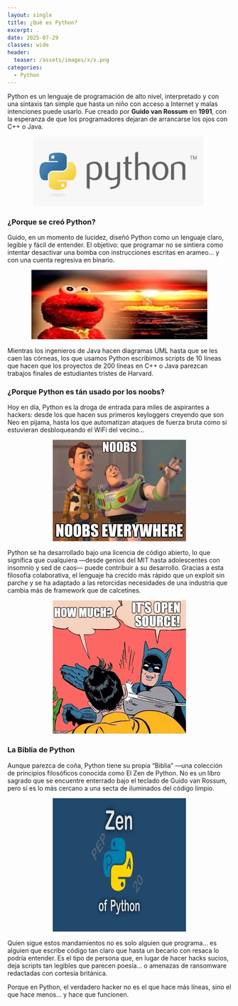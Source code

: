 ```yaml
---
layout: single
title: ¿Qué es Python?
excerpt: .
date: 2025-07-29
classes: wide
header:
  teaser: /assets/images/x/x.png
categories:
  - Python
---
```



Python es un lenguaje de programación de alto nivel, interpretado y con una sintaxis tan simple que hasta un niño con acceso a Internet y malas intenciones puede usarlo. Fue creado por **Guido van Rossum** en **1991**, con la esperanza de que los programadores dejaran de arrancarse los ojos con C++ o Java.

<p align="center">
<img src="/assets/images/python/1.png">
</p>

### ¿Porque se creó Python?

Guido, en un momento de lucidez, diseñó Python como un lenguaje claro, legible y fácil de entender. El objetivo: que programar no se sintiera como intentar desactivar una bomba con instrucciones escritas en arameo... y con una cuenta regresiva en binario.

<p align="center">
<img src="/assets/images/python/2.jpg">
</p>

Mientras los ingenieros de Java hacen diagramas UML hasta que se les caen las córneas, los que usamos Python escribimos scripts de 10 líneas que hacen que los proyectos de 200 líneas en C++ o Java parezcan trabajos finales de estudiantes tristes de Harvard.

### ¿Porque Python es tán usado por los noobs?

Hoy en día, Python es la droga de entrada para miles de aspirantes a hackers: desde los que hacen sus primeros keyloggers creyendo que son Neo en pijama, hasta los que automatizan ataques de fuerza bruta como si estuvieran desbloqueando el WiFi del vecino... 

<p align="center">
<img src="/assets/images/python/3.jpg">
</p>

Python se ha desarrollado bajo una licencia de código abierto, lo que significa que cualquiera —desde genios del MIT hasta adolescentes con insomnio y sed de caos— puede contribuir a su desarrollo. Gracias a esta filosofía colaborativa, el lenguaje ha crecido más rápido que un exploit sin parche y se ha adaptado a las retorcidas necesidades de una industria que cambia más de framework que de calcetines.

<p align="center">
<img src="/assets/images/python/4.jpg">
</p>

### La Biblia de Python

Aunque parezca de coña, Python tiene su propia “Biblia” —una colección de principios filosóficos conocida como El Zen de Python. No es un libro sagrado que se encuentre enterrado bajo el teclado de Guido van Rossum, pero sí es lo más cercano a una secta de iluminados del código limpio.

<p align="center">
<img src="/assets/images/python/5.jpg">
</p>

Quien sigue estos mandamientos no es solo alguien que programa... es alguien que escribe código tan claro que hasta un becario con resaca lo podría entender. Es el tipo de persona que, en lugar de hacer hacks sucios, deja scripts tan legibles que parecen poesía... o amenazas de ransomware redactadas con cortesía británica.

Porque en Python, el verdadero hacker no es el que hace más líneas, sino el que hace menos… y hace que funcionen.


